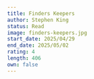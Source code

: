 ```yaml
---
title: Finders Keepers
author: Stephen King
status: Read
image: finders-keepers.jpg
start_date: 2025/04/29
end_date: 2025/05/02
rating: 4
length: 406
own: false
---
```

